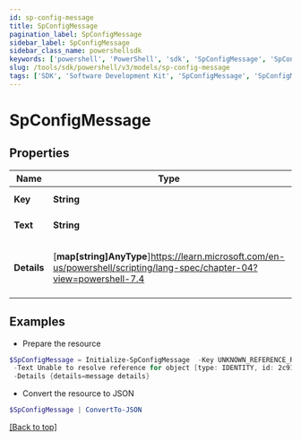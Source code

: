 ```yaml
---
id: sp-config-message
title: SpConfigMessage
pagination_label: SpConfigMessage
sidebar_label: SpConfigMessage
sidebar_class_name: powershellsdk
keywords: ['powershell', 'PowerShell', 'sdk', 'SpConfigMessage', 'SpConfigMessage'] 
slug: /tools/sdk/powershell/v3/models/sp-config-message
tags: ['SDK', 'Software Development Kit', 'SpConfigMessage', 'SpConfigMessage']
---
```



# SpConfigMessage

## Properties

Name | Type | Description | Notes
------------ | ------------- | ------------- | -------------
**Key** | **String** | Message key. | [required]
**Text** | **String** | Message text. | [required]
**Details** | [**map[string]AnyType**]https://learn.microsoft.com/en-us/powershell/scripting/lang-spec/chapter-04?view=powershell-7.4 | Message details if any, in key:value pairs. | [required]

## Examples

- Prepare the resource
```powershell
$SpConfigMessage = Initialize-SpConfigMessage  -Key UNKNOWN_REFERENCE_RESOLVER `
 -Text Unable to resolve reference for object [type: IDENTITY, id: 2c91808c746e9c9601747d6507332ecz, name: random identity] `
 -Details {details=message details}
```

- Convert the resource to JSON
```powershell
$SpConfigMessage | ConvertTo-JSON
```


[[Back to top]](#) 

